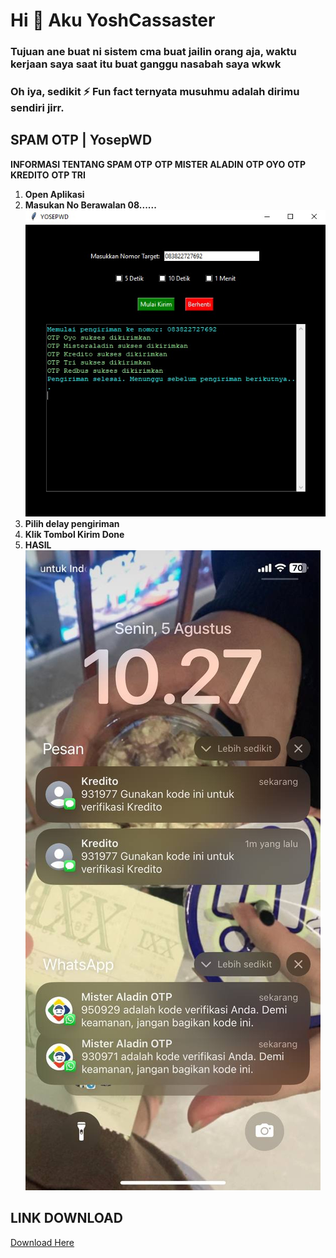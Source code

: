 # Hi 👊 Aku YoshCassaster
### Tujuan ane buat ni sistem cma buat jailin orang aja, waktu kerjaan saya saat itu buat ganggu nasabah saya wkwk
### Oh iya, sedikit ⚡ Fun fact ternyata musuhmu adalah dirimu sendiri jirr.

## SPAM OTP | YosepWD

**INFORMASI TENTANG SPAM OTP**
**OTP MISTER ALADIN**
**OTP OYO**
**OTP KREDITO**
**OTP TRI**

1. **Open Aplikasi**
2. **Masukan No Berawalan 08......**
   ![Convert](./otpfoto.jpg)
3. **Pilih delay pengiriman**
4. **Klik Tombol Kirim Done**
5. **HASIL**
   ![Hasil](./hasil.jpg)
   
## LINK DOWNLOAD

[Download Here](https://www.mediafire.com/file/ysxcn0kv42r201c/SOTP.zip/file)
